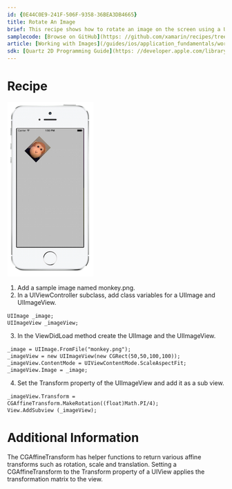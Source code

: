 ```yaml
---
id: {0E44C0E9-241F-506F-9358-36BEA3DB4665}  
title: Rotate An Image  
brief: This recipe shows how to rotate an image on the screen using a UIImageView and a CGAffineTransform.  
samplecode: [Browse on GitHub](https: //github.com/xamarin/recipes/tree/master/ios/media/images/rotate_an_image)  
article: [Working with Images](/guides/ios/application_fundamentals/working_with_images)  
sdk: [Quartz 2D Programming Guide](https: //developer.apple.com/library/mac/#documentation/graphicsimaging/conceptual/drawingwithquartz2d/Introduction/Introduction.html)  
---
```


<a name="Recipe" class="injected"></a>


# Recipe

 [ ![](Images/RotateImage.png)](Images/RotateImage.png)

1.  Add a sample image named monkey.png.
1.  In a UIViewController subclass, add class variables for a UIImage and UIImageView.


```
UIImage _image;
UIImageView _imageView;
```

<ol start="3">
  <li>In the ViewDidLoad method create the UIImage and the UIImageView.</li>
</ol>

```
_image = UIImage.FromFile("monkey.png");
_imageView = new UIImageView(new CGRect(50,50,100,100));
_imageView.ContentMode = UIViewContentMode.ScaleAspectFit;
_imageView.Image = _image;
```

<ol start="4">
  <li>Set the Transform property of the UIImageView and add it as a sub view.</li>
</ol>

```
_imageView.Transform = CGAffineTransform.MakeRotation((float)Math.PI/4);
View.AddSubview (_imageView);
```

 <a name="Additional_Information" class="injected"></a>


# Additional Information

The CGAffineTransform has helper functions to return various affine
transforms such as rotation, scale and translation. Setting a CGAffineTransform
to the Transform property of a UIView applies the transformation matrix to the
view.